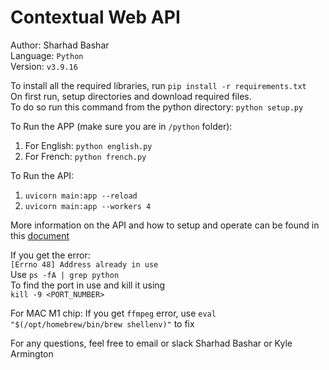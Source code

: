 # Contextual Web API

Author: Sharhad Bashar<br>
Language: `Python`<br>
Version: `v3.9.16`<br>

To install all the required libraries, run `pip install -r requirements.txt`<br>
On first run, setup directories and download required files.<br>
To do so run this command from the python directory: `python setup.py`<br>

To Run the APP (make sure you are in `/python` folder):

1. For English: `python english.py`
2. For French: `python french.py`

To Run the API:

1. `uvicorn main:app --reload` 
2. `uvicorn main:app --workers 4`

More information on the API and how to setup and operate can be found in this [document](https://audiovalley.atlassian.net/wiki/spaces/PPIQ/pages/3648651265/Contextual+API+Data+Models)<br>

If you get the error:<br>
`[Errno 48] Address already in use`<br>
Use `ps -fA | grep python`<br>
To find the port in use and kill it using<br>
`kill -9 <PORT_NUMBER>`

For MAC M1 chip:
If you get `ffmpeg` error, use `eval "$(/opt/homebrew/bin/brew shellenv)"` to fix

For any questions, feel free to email or slack Sharhad Bashar or Kyle Armington<br>